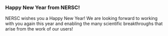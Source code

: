 ### Happy New Year from NERSC!

NERSC wishes you a Happy New Year! We are looking forward to working with you
again this year and enabling the many scientific breakthroughs that arise from
the work of our users!

